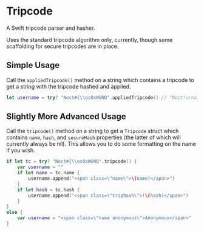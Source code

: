 # Tripcode

A Swift tripcode parser and hasher.

Uses the standard tripcode algorithm only, currently, though some scaffolding for secure tripcodes are in place.

## Simple Usage

Call the `appliedTripcode()` method on a string which contains a tripcode to get a string with the tripcode hashed and applied.

```swift
let username = try? "Noct#{\\oc0xWGNQ".appliedTripcode() // "Noct!urnalhjR/k"
```

## Slightly More Advanced Usage

Call the `tripcode()` method on a string to get a `Tripcode` struct which contains `name`, `hash`, and `secureHash` properties (the latter of which will currently always be nil). This allows you to do some formatting on the name if you wish.

```swift
if let tc = try? "Noct#{\\oc0xWGNQ".tripcode() {
    var username = ""
    if let name = tc.name {
        username.append("<span class=\"name\">\(name)</span>")
    }
    if let hash = tc.hash {
        username.append("<span class=\"triphash\">!\(hash)</span>")
    }
}
else {
    var username = "<span class=\"name anonymous\">Anonymous</span>"
}
```